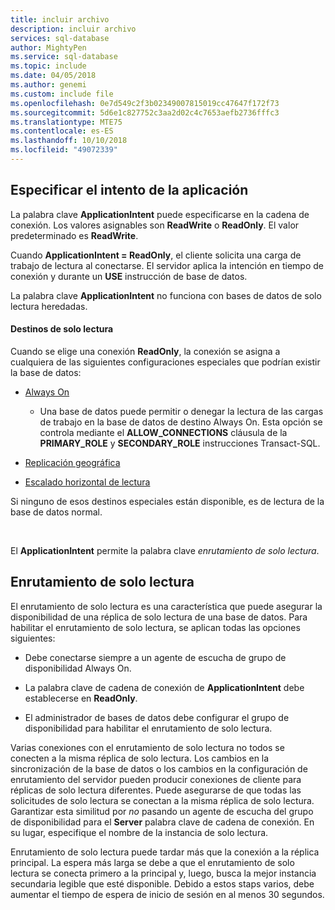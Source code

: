 ```yaml
---
title: incluir archivo
description: incluir archivo
services: sql-database
author: MightyPen
ms.service: sql-database
ms.topic: include
ms.date: 04/05/2018
ms.author: genemi
ms.custom: include file
ms.openlocfilehash: 0e7d549c2f3b02349007815019cc47647f172f73
ms.sourcegitcommit: 5d6e1c827752c3aa2d02c4c7653aefb2736fffc3
ms.translationtype: MTE75
ms.contentlocale: es-ES
ms.lasthandoff: 10/10/2018
ms.locfileid: "49072339"
---
```

## <a name="specifying-application-intent"></a>Especificar el intento de la aplicación

La palabra clave **ApplicationIntent** puede especificarse en la cadena de conexión. Los valores asignables son **ReadWrite** o **ReadOnly**. El valor predeterminado es **ReadWrite**.

Cuando **ApplicationIntent = ReadOnly**, el cliente solicita una carga de trabajo de lectura al conectarse. El servidor aplica la intención en tiempo de conexión y durante un **USE** instrucción de base de datos.

La palabra clave **ApplicationIntent** no funciona con bases de datos de solo lectura heredadas.  


#### <a name="targets-of-readonly"></a>Destinos de solo lectura

Cuando se elige una conexión **ReadOnly**, la conexión se asigna a cualquiera de las siguientes configuraciones especiales que podrían existir la base de datos:

- [Always On](~/database-engine/availability-groups/windows/overview-of-always-on-availability-groups-sql-server.md)
    - Una base de datos puede permitir o denegar la lectura de las cargas de trabajo en la base de datos de destino Always On. Esta opción se controla mediante el **ALLOW_CONNECTIONS** cláusula de la **PRIMARY_ROLE** y **SECONDARY_ROLE** instrucciones Transact-SQL.

- [Replicación geográfica](https://docs.microsoft.com/azure/sql-database/sql-database-geo-replication-overview)

- [Escalado horizontal de lectura](https://docs.microsoft.com/azure/sql-database/sql-database-read-scale-out)

Si ninguno de esos destinos especiales están disponible, es de lectura de la base de datos normal.

&nbsp;

El **ApplicationIntent** permite la palabra clave *enrutamiento de solo lectura*.


## <a name="read-only-routing"></a>Enrutamiento de solo lectura

El enrutamiento de solo lectura es una característica que puede asegurar la disponibilidad de una réplica de solo lectura de una base de datos. Para habilitar el enrutamiento de solo lectura, se aplican todas las opciones siguientes:

- Debe conectarse siempre a un agente de escucha de grupo de disponibilidad Always On.

- La palabra clave de cadena de conexión de **ApplicationIntent** debe establecerse en **ReadOnly**.

- El administrador de bases de datos debe configurar el grupo de disponibilidad para habilitar el enrutamiento de solo lectura.

Varias conexiones con el enrutamiento de solo lectura no todos se conecten a la misma réplica de solo lectura. Los cambios en la sincronización de la base de datos o los cambios en la configuración de enrutamiento del servidor pueden producir conexiones de cliente para réplicas de solo lectura diferentes. Puede asegurarse de que todas las solicitudes de solo lectura se conectan a la misma réplica de solo lectura. Garantizar esta similitud por *no* pasando un agente de escucha del grupo de disponibilidad para el **Server** palabra clave de cadena de conexión. En su lugar, especifique el nombre de la instancia de solo lectura.

Enrutamiento de solo lectura puede tardar más que la conexión a la réplica principal. La espera más larga se debe a que el enrutamiento de solo lectura se conecta primero a la principal y, luego, busca la mejor instancia secundaria legible que esté disponible. Debido a estos staps varios, debe aumentar el tiempo de espera de inicio de sesión en al menos 30 segundos.

